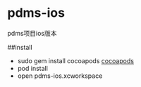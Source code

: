 pdms-ios
==============
 pdms项目ios版本

##install

* sudo gem install cocoapods [cocoapods](http://cocoapods.org)
*  pod install
* open pdms-ios.xcworkspace



